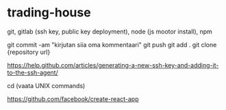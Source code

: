 # trading-house
git, gitlab (ssh key, public key deployment), node (js mootor install), npm

git commit -am "kirjutan siia oma kommentaari"
git push
git add .
git clone {repository url}

https://help.github.com/articles/generating-a-new-ssh-key-and-adding-it-to-the-ssh-agent/

cd (vaata UNIX commands)

https://github.com/facebook/create-react-app

